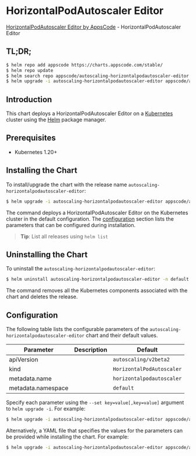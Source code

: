 # HorizontalPodAutoscaler Editor

[HorizontalPodAutoscaler Editor by AppsCode](https://appscode.com) - HorizontalPodAutoscaler Editor

## TL;DR;

```bash
$ helm repo add appscode https://charts.appscode.com/stable/
$ helm repo update
$ helm search repo appscode/autoscaling-horizontalpodautoscaler-editor --version=v0.22.0
$ helm upgrade -i autoscaling-horizontalpodautoscaler-editor appscode/autoscaling-horizontalpodautoscaler-editor -n default --create-namespace --version=v0.22.0
```

## Introduction

This chart deploys a HorizontalPodAutoscaler Editor on a [Kubernetes](http://kubernetes.io) cluster using the [Helm](https://helm.sh) package manager.

## Prerequisites

- Kubernetes 1.20+

## Installing the Chart

To install/upgrade the chart with the release name `autoscaling-horizontalpodautoscaler-editor`:

```bash
$ helm upgrade -i autoscaling-horizontalpodautoscaler-editor appscode/autoscaling-horizontalpodautoscaler-editor -n default --create-namespace --version=v0.22.0
```

The command deploys a HorizontalPodAutoscaler Editor on the Kubernetes cluster in the default configuration. The [configuration](#configuration) section lists the parameters that can be configured during installation.

> **Tip**: List all releases using `helm list`

## Uninstalling the Chart

To uninstall the `autoscaling-horizontalpodautoscaler-editor`:

```bash
$ helm uninstall autoscaling-horizontalpodautoscaler-editor -n default
```

The command removes all the Kubernetes components associated with the chart and deletes the release.

## Configuration

The following table lists the configurable parameters of the `autoscaling-horizontalpodautoscaler-editor` chart and their default values.

|     Parameter      | Description |               Default                |
|--------------------|-------------|--------------------------------------|
| apiVersion         |             | <code>autoscaling/v2beta2</code>     |
| kind               |             | <code>HorizontalPodAutoscaler</code> |
| metadata.name      |             | <code>horizontalpodautoscaler</code> |
| metadata.namespace |             | <code>default</code>                 |


Specify each parameter using the `--set key=value[,key=value]` argument to `helm upgrade -i`. For example:

```bash
$ helm upgrade -i autoscaling-horizontalpodautoscaler-editor appscode/autoscaling-horizontalpodautoscaler-editor -n default --create-namespace --version=v0.22.0 --set apiVersion=autoscaling/v2beta2
```

Alternatively, a YAML file that specifies the values for the parameters can be provided while
installing the chart. For example:

```bash
$ helm upgrade -i autoscaling-horizontalpodautoscaler-editor appscode/autoscaling-horizontalpodautoscaler-editor -n default --create-namespace --version=v0.22.0 --values values.yaml
```

